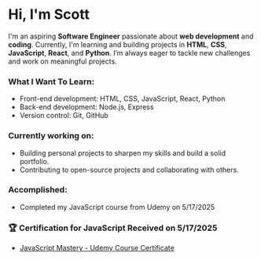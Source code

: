 # Hi, I'm Scott 

I'm an aspiring **Software Engineer** passionate about **web development** and **coding**. Currently, I'm learning and building projects in **HTML**, **CSS**, **JavaScript**, **React**, and **Python**. I’m always eager to tackle new challenges and work on meaningful projects.

### What I Want To Learn:
- Front-end development: HTML, CSS, JavaScript, React, Python
- Back-end development: Node.js, Express
- Version control: Git, GitHub

### Currently working on:
- Building personal projects to sharpen my skills and build a solid portfolio.
- Contributing to open-source projects and collaborating with others.

### Accomplished:
- Completed my JavaScript course from Udemy on 5/17/2025

### 🏆 Certification for JavaScript Received on 5/17/2025

- [JavaScript Mastery - Udemy Course Certificate](https://udemy-certificate.s3.amazonaws.com/pdf/UC-0a1503ae-e1a4-4764-9f24-af0e93068c4b.pdf)
